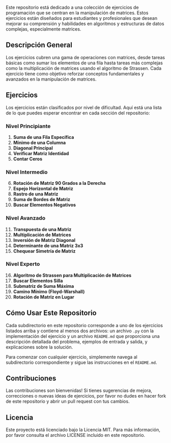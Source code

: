 Este repositorio está dedicado a una colección de ejercicios de programación que se centran en la manipulación de matrices. Estos ejercicios están diseñados para estudiantes y profesionales que desean mejorar su comprensión y habilidades en algoritmos y estructuras de datos complejas, especialmente matrices.

## Descripción General

Los ejercicios cubren una gama de operaciones con matrices, desde tareas básicas como sumar los elementos de una fila hasta tareas más complejas como la multiplicación de matrices usando el algoritmo de Strassen. Cada ejercicio tiene como objetivo reforzar conceptos fundamentales y avanzados en la manipulación de matrices.

## Ejercicios

Los ejercicios están clasificados por nivel de dificultad. Aquí está una lista de lo que puedes esperar encontrar en cada sección del repositorio:

### Nivel Principiante
1. **Suma de una Fila Específica**
2. **Mínimo de una Columna**
3. **Diagonal Principal**
4. **Verificar Matriz Identidad**
5. **Contar Ceros**

### Nivel Intermedio
6. **Rotación de Matriz 90 Grados a la Derecha**
7. **Espejo Horizontal de Matriz**
8. **Rastro de una Matriz**
9. **Suma de Bordes de Matriz**
10. **Buscar Elementos Negativos**

### Nivel Avanzado
11. **Transpuesta de una Matriz**
12. **Multiplicación de Matrices**
13. **Inversión de Matriz Diagonal**
14. **Determinante de una Matriz 3x3**
15. **Chequear Simetría de Matriz**

### Nivel Experto
16. **Algoritmo de Strassen para Multiplicación de Matrices**
17. **Buscar Elementos Silla**
18. **Submatriz de Suma Máxima**
19. **Camino Mínimo (Floyd-Warshall)**
20. **Rotación de Matriz en Lugar**

## Cómo Usar Este Repositorio

Cada subdirectorio en este repositorio corresponde a uno de los ejercicios listados arriba y contiene al menos dos archivos: un archivo `.py` con la implementación del ejercicio y un archivo `README.md` que proporciona una descripción detallada del problema, ejemplos de entrada y salida, y explicaciones sobre la solución.

Para comenzar con cualquier ejercicio, simplemente navega al subdirectorio correspondiente y sigue las instrucciones en el `README.md`.

## Contribuciones

Las contribuciones son bienvenidas! Si tienes sugerencias de mejora, correcciones o nuevas ideas de ejercicios, por favor no dudes en hacer fork de este repositorio y abrir un pull request con tus cambios.

## Licencia

Este proyecto está licenciado bajo la Licencia MIT. Para más información, por favor consulta el archivo LICENSE incluido en este repositorio.
